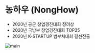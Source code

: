 # 농하우 (NongHow)
* 2020년 공군 창업경진대회 장려상
* 2020년 국방부 창업경진대회 TOP25
* 2020년 K-STARTUP 범부처대회 결선진출

![main](https://github.com/MojitoBar/NongHow/blob/master/1.%EB%A9%94%EC%9D%B8%ED%99%94%EB%A9%B4%20%EB%AA%A9%EC%97%85.png)
